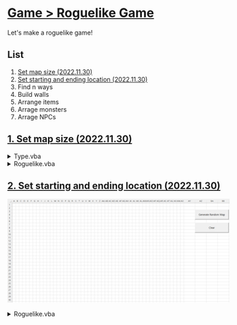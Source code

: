 # [Game > Roguelike Game](/README.md#roguelike-game)

Let's make a roguelike game!


## List

1. [Set map size (2022.11.30)](#1-set-map-size-20221130)
2. [Set starting and ending location (2022.11.30)](#2-set-starting-and-ending-location-20221130)
3. Find n ways
4. Build walls
5. Arrange items
6. Arrage monsters
7. Arrage NPCs


## [1. Set map size (2022.11.30)](#list)

  <details>
    <summary>Type.vba</summary>

  - declared in a public module

  ```vba
  Public Type RndMap

      rSize   As Integer
      cSize   As Integer
      Start   As Range
      End     As Range
      Wall()  As Range
      Items() As Range
      Mobs()  As Range

  End Type
  ```
  </details>

  <details>
    <summary>Roguelike.vba</summary>

  ```vba
  Option Explicit
  ```
  ```vba
  ' ★ Manage parameters by user directly
  Private Sub SetSize(ByRef MapData As RndMap)

      MapData.rSize = 30
      MapData.cSize = 50

      With Range("A1").Resize(MapData.rSize, MapData.cSize)
          .HorizontalAlignment = xlCenter
          .VerticalAlignment = xlCenter
          .RowHeight = 15
          .ColumnWidth = 2
      End With

  End Sub
  ```
  ```vba
  Private Sub Main()

      Dim MapData As RndMap

      ' Set map size
      Call SetSize(MapData)

      ……

  End Sub
  ```
  </details>

## [2. Set starting and ending location (2022.11.30)](#list)

  ![Set starting and ending location](./Images/Roguelike_2.gif)

  <details>
    <summary>Roguelike.vba</summary>

  ```vba
  Private Sub Main()

      Dim MapData As RndMap

      ' Set map size
      Call SetSize(MapData)

      ' Set starting and ending location
      Call SetLocation(MapData)
      ……

  End Sub
  ```
  ```vba
  Private Sub SetLocation(ByRef MapData As RndMap)

      Dim rTemp, cTemp As Integer

      ' Set Starting Cell
      Randomize
      rTemp = Int(Rnd * MapData.rSize)
      cTemp = Int(Rnd * MapData.cSize)
      ' Debug.Print rTemp, cTemp
      Set MapData.Start = Range(Cells(rTemp, cTemp), Cells(rTemp, cTemp))         ' Range(Cells(rTemp, cTemp)) causes an error

      ' Mark Starting Cell
      With MapData.Start
          .Interior.Color = vbBlack
          .Font.Color = vbWhite
          .FormulaR1C1 = "S"
      End With

      ' Set Ending Cell
      Randomize
      rTemp = Int(Rnd * MapData.rSize)
      cTemp = Int(Rnd * MapData.cSize)
      Set MapData.End = Range(Cells(rTemp, cTemp), Cells(rTemp, cTemp))

      ' Mark Ending Cell
      With MapData.End
          .Interior.Color = vbRed
          .Font.Color = vbWhite
          .FormulaR1C1 = "E"
      End With

  End Sub
  ```
  ```vba
  Private Sub BtnMapGeneration_Click()

      Call Main

  End Sub
  ```
  ```vba
  ' To-Be : Call MapData
  Private Sub Clear()

      Dim Rng As Range
      Set Rng = Range("A1").Resize(100, 100)

      With Rng
          .ClearContents
          .Interior.ColorIndex = 0
      End With

  End Sub
  ```
  ```vba
  Private Sub BtnClear_Click()

      Call Clear

  End Sub
  ```
  </details>